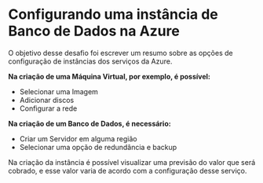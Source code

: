 # Configurando uma instância de Banco de Dados na Azure

O objetivo desse desafio foi escrever um resumo sobre as opções de configuração de instâncias dos serviços da Azure.

**Na criação de uma Máquina Virtual, por exemplo, é possível:**
- Selecionar uma Imagem
- Adicionar discos
- Configurar a rede

**Na criação de um Banco de Dados, é necessário:**
- Criar um Servidor em alguma região
- Selecionar uma opção de redundância e backup

Na criação da instância é possível visualizar uma previsão do valor que será cobrado, e esse valor varia de acordo com a configuração desse serviço.
